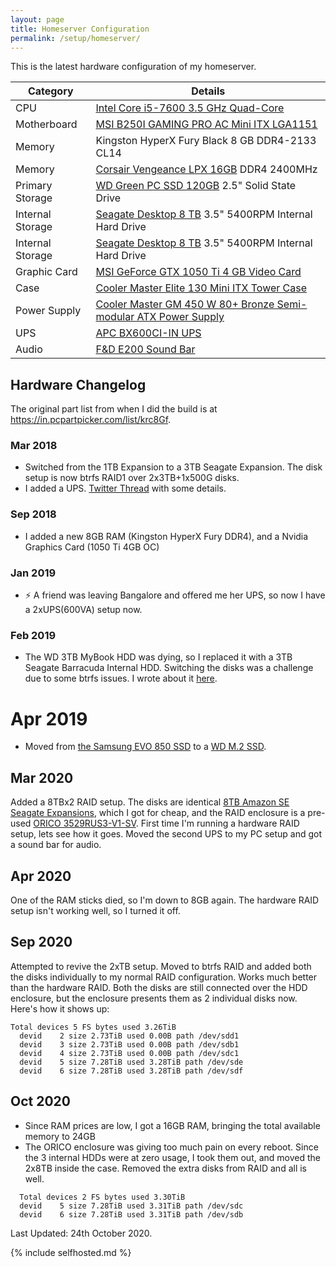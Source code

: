 ```yaml
---
layout: page
title: Homeserver Configuration
permalink: /setup/homeserver/
---
```


This is the latest hardware configuration of my homeserver.

Category|Details
----|-------
CPU|[Intel Core i5-7600 3.5 GHz Quad-Core](https://ark.intel.com/content/www/us/en/ark/products/97150/intel-core-i5-7600-processor-6m-cache-up-to-4-10-ghz.html)
Motherboard|[MSI B250I GAMING PRO AC Mini ITX LGA1151](https://www.msi.com/Motherboard/B250I-GAMING-PRO-AC.html)
Memory|Kingston HyperX Fury Black 8 GB DDR4-2133 CL14
Memory|[Corsair Vengeance LPX 16GB](https://www.corsair.com/uk/en/Categories/Products/Memory/VENGEANCE-LPX/p/CMK16GX4M1A2400C16) DDR4 2400MHz
Primary Storage|[WD Green PC SSD 120GB][wdm2] 2.5" Solid State Drive
Internal Storage|[Seagate Desktop 8 TB](https://www.amazon.de/gp/product/B07DQBFQ2D) 3.5" 5400RPM Internal Hard Drive
Internal Storage|[Seagate Desktop 8 TB](https://www.amazon.de/gp/product/B07DQBFQ2D) 3.5" 5400RPM Internal Hard Drive
Graphic Card|[MSI GeForce GTX 1050 Ti 4 GB Video Card](https://www.msi.com/Graphics-card/GeForce-GTX-1050-Ti-GAMING-X-4G.html)
Case|[Cooler Master Elite 130 Mini ITX Tower Case](https://www.coolermaster.com/catalog/cases/mini-itx/elite130/)
Power Supply|[Cooler Master GM 450 W 80+ Bronze Semi-modular ATX Power Supply](https://www.coolermaster.com/catalog/power-supplies/masterwatt/masterwatt-450/)
UPS|[APC BX600CI-IN UPS](https://amzn.to/34t22Qv)
Audio|[F&D E200 Sound Bar](https://amzn.to/33B5oBy)

## Hardware Changelog

The original part list from when I did the build is at <https://in.pcpartpicker.com/list/krc8Gf>.

### Mar 2018

-   Switched from the 1TB Expansion to a 3TB Seagate Expansion. The disk setup is now btrfs RAID1 over 2x3TB+1x500G disks.
-   I added a UPS. [Twitter Thread](https://twitter.com/captn3m0/status/973264624752603136) with some details.

### Sep 2018

- I added a new 8GB RAM (Kingston HyperX Fury DDR4), and a Nvidia Graphics Card (1050 Ti 4GB OC)

### Jan 2019

- :zap: A friend was leaving Bangalore and offered me her UPS, so now I have a 2xUPS(600VA) setup now.

### Feb 2019

- The WD 3TB MyBook HDD was dying, so I replaced it with a 3TB Seagate Barracuda Internal HDD. Switching the disks was a challenge due to some btrfs issues. I wrote about it [here](https://captnemo.in/blog/2019/02/24/btrfs-raid-device-replacement-story/).

# Apr 2019

- Moved from [the Samsung EVO 850 SSD](https://amzn.to/2I0QyfA) to a [WD M.2 SSD](https://shop.westerndigital.com/en-ie/products/internal-drives/wd-green-sata-ssd).

## Mar 2020

Added a 8TBx2 RAID setup. The disks are identical [8TB Amazon SE Seagate Expansions](https://www.amazon.co.uk/d/B07DQBFQ2D/), which I got for cheap, and the RAID enclosure is a pre-used [ORICO 3529RUS3-V1-SV][orico]. First time I'm running a hardware RAID setup, lets see how it goes. Moved the second UPS to my PC setup and got a sound bar for audio.

## Apr 2020

One of the RAM sticks died, so I'm down to 8GB again. The hardware RAID setup isn't working well, so I turned it off.

## Sep 2020

Attempted to revive the 2xTB setup. Moved to btrfs RAID and added both the disks individually to my normal RAID configuration. Works much better than the hardware RAID. Both the disks are still connected over the HDD enclosure, but the enclosure presents them as 2 individual disks now. Here's how it shows up:

```
Total devices 5 FS bytes used 3.26TiB
  devid    2 size 2.73TiB used 0.00B path /dev/sdd1
  devid    3 size 2.73TiB used 0.00B path /dev/sdb1
  devid    4 size 2.73TiB used 0.00B path /dev/sdc1
  devid    5 size 7.28TiB used 3.28TiB path /dev/sde
  devid    6 size 7.28TiB used 3.28TiB path /dev/sdf
```

## Oct 2020

- Since RAM prices are low, I got a 16GB RAM, bringing the total available memory to 24GB
- The ORICO enclosure was giving too much pain on every reboot. Since the 3 internal HDDs were at zero usage, I took them out, and moved the 2x8TB inside the case. Removed the extra disks from RAID and all is well.

```
  Total devices 2 FS bytes used 3.30TiB
  devid    5 size 7.28TiB used 3.31TiB path /dev/sdc
  devid    6 size 7.28TiB used 3.31TiB path /dev/sdb
```

Last Updated: 24th October 2020.

{% include selfhosted.md %}

[wdm2]: https://shop.westerndigital.com/en-ie/products/internal-drives/wd-green-sata-ssd#WDS120G2G0B "WDS120G2G0B"
[orico]: https://www.orico.me/product/orico-aluminum-3-5-inch-sata-usb3-0-esata-external-multi-bay-hdd-enclosure-on-the-desktop-3529rus3/
